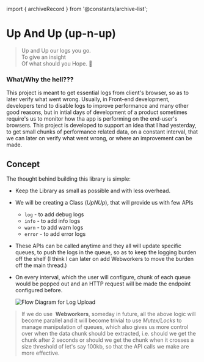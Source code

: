 import { archiveRecord } from '@constants/archive-list';

<PolkaContainer>

<H1 updatedAt={archiveRecord['upload-client-logs'].updatedAt} wordCount={564}>
  Up And Up (up-n-up)
</H1>

>
> Up and Up our logs you go. <br/>
> To give an insight <br/>
> Of what should you Hope. :musical_score:
>

### What/Why the hell???

This project is meant to get essential logs from client's browser, so as to later verify what went wrong.
Usually, in Front-end development, developers tend to disable logs to improve performance and
many other good reasons, but in intial days of development of a product sometimes require's
us to monitor how tha app is performing on the end-user's browsers. This project is developed
to support an idea that I had yesterday, to get small chunks of performance related data, on a constant
interval, that we can later on verify what went wrong, or where an improvement can be made.

## Concept

The thought behind building this library is simple:

* Keep the Library as small as possible and with less overhead.
* We will be creating a Class (_UpNUp_), that will provide us with few APIs
  * `log` - to add debug logs
  * `info` - to add info logs
  * `warn` - to add warn logs
  * `error` - to add error logs
* These APIs can be called anytime and they all will update specific queues, to push the
  logs in the queue, so as to keep the logging burden off the shelf (I think I can later on add Webworkers
  to move the burden off the main thread.)
* On every interval, which the user will configure, chunk of each queue would be popped out and an
  HTTP request will be made the endpoint configured before.

  <Image src="https://user-images.githubusercontent.com/11786283/80553996-65693380-89e9-11ea-9d90-b078ea747199.png" placeholder="https://user-images.githubusercontent.com/11786283/80554208-05bf5800-89ea-11ea-8e7f-2c59d0d4fbf6.png" alt="Flow Diagram for Log Upload" />

<Blockquote type="warn">
If we do use&nbsp;
<b>Webworkers</b>, someday in future, all the above logic will become parallel and it will become trivial to
use <i>Mutex/Locks</i> to manage manipulation of queues, which also gives us more control over when the data chunk should
be extracted, i.e. should we get the chunk after 2 seconds or should we get the chunk when it crosses a
size threshold of let's say 100kb, so that the API calls we make are more effective.
</Blockquote>

</PolkaContainer>
